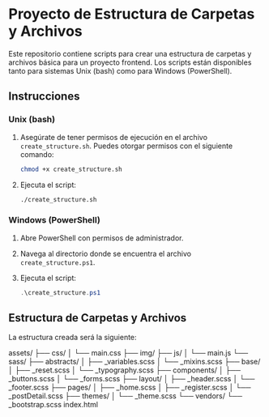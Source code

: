 # Proyecto de Estructura de Carpetas y Archivos

Este repositorio contiene scripts para crear una estructura de carpetas y archivos básica para un proyecto frontend. Los scripts están disponibles tanto para sistemas Unix (bash) como para Windows (PowerShell).

## Instrucciones

### Unix (bash)

1. Asegúrate de tener permisos de ejecución en el archivo `create_structure.sh`. Puedes otorgar permisos con el siguiente comando:

    ```bash
    chmod +x create_structure.sh
    ```

2. Ejecuta el script:

    ```bash
    ./create_structure.sh
    ```

### Windows (PowerShell)

1. Abre PowerShell con permisos de administrador.
2. Navega al directorio donde se encuentra el archivo `create_structure.ps1`.
3. Ejecuta el script:

    ```powershell
    .\create_structure.ps1
    ```

## Estructura de Carpetas y Archivos

La estructura creada será la siguiente: 

assets/
├── css/
│ └── main.css
├── img/
├── js/
│ └── main.js
└── sass/
├── abstracts/
│ ├── _variables.scss
│ └── _mixins.scss
├── base/
│ ├── _reset.scss
│ └── _typography.scss
├── components/
│ ├── _buttons.scss
│ └── _forms.scss
├── layout/
│ ├── _header.scss
│ └── _footer.scss
├── pages/
│ ├── _home.scss
│ ├── _register.scss
│ └── _postDetail.scss
├── themes/
│ └── _theme.scss
└── vendors/
└── _bootstrap.scss
index.html

